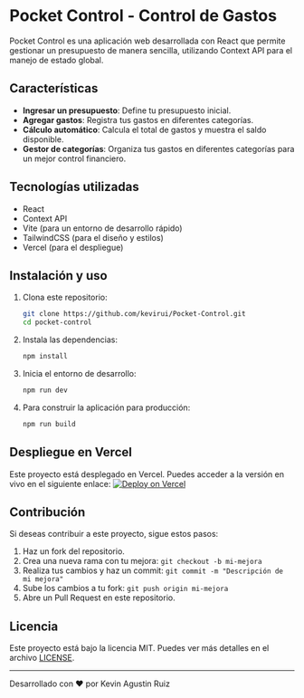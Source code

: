 # Pocket Control - Control de Gastos

Pocket Control es una aplicación web desarrollada con React que permite gestionar un presupuesto de manera sencilla, utilizando Context API para el manejo de estado global.

## Características

- **Ingresar un presupuesto**: Define tu presupuesto inicial.
- **Agregar gastos**: Registra tus gastos en diferentes categorías.
- **Cálculo automático**: Calcula el total de gastos y muestra el saldo disponible.
- **Gestor de categorías**: Organiza tus gastos en diferentes categorías para un mejor control financiero.

## Tecnologías utilizadas

- React
- Context API
- Vite (para un entorno de desarrollo rápido)
- TailwindCSS (para el diseño y estilos)
- Vercel (para el despliegue)

## Instalación y uso

1. Clona este repositorio:

   ```bash
   git clone https://github.com/kevirui/Pocket-Control.git
   cd pocket-control
   ```

2. Instala las dependencias:

   ```bash
   npm install
   ```

3. Inicia el entorno de desarrollo:

   ```bash
   npm run dev
   ```

4. Para construir la aplicación para producción:

   ```bash
   npm run build
   ```

## Despliegue en Vercel

Este proyecto está desplegado en Vercel. Puedes acceder a la versión en vivo en el siguiente enlace:
[![Deploy on Vercel](https://vercel.com/button)](https://pocket-control-one.vercel.app/)

## Contribución

Si deseas contribuir a este proyecto, sigue estos pasos:

1. Haz un fork del repositorio.
2. Crea una nueva rama con tu mejora: `git checkout -b mi-mejora`
3. Realiza tus cambios y haz un commit: `git commit -m "Descripción de mi mejora"`
4. Sube los cambios a tu fork: `git push origin mi-mejora`
5. Abre un Pull Request en este repositorio.

## Licencia

Este proyecto está bajo la licencia MIT. Puedes ver más detalles en el archivo [LICENSE](LICENSE).

---

Desarrollado con ❤ por Kevin Agustin Ruiz
